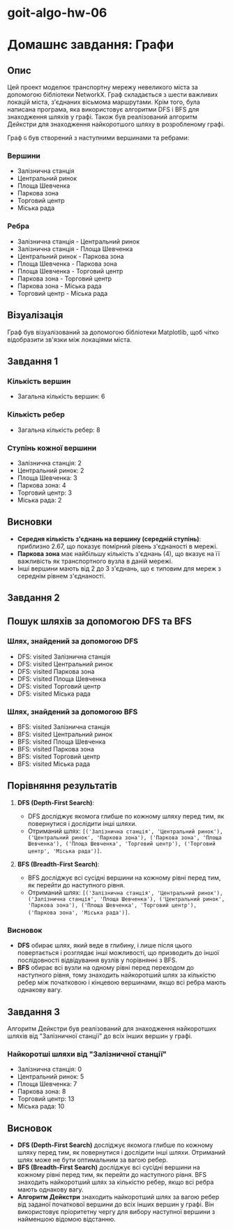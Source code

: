 # goit-algo-hw-06

# Домашнє завдання: Графи

## Опис

Цей проект моделює транспортну мережу невеликого міста за допомогою бібліотеки
NetworkX. Граф складається з шести важливих локацій міста, з'єднаних вісьмома
маршрутами. Крім того, була написана програма, яка використовує алгоритми DFS і
BFS для знаходження шляхів у графі. Також був реалізований алгоритм Дейкстри для
знаходження найкоротшого шляху в розробленому графі.

Граф `G` був створений з наступними вершинами та ребрами:

### Вершини

- Залізнична станція
- Центральний ринок
- Площа Шевченка
- Паркова зона
- Торговий центр
- Міська рада

### Ребра

- Залізнична станція - Центральний ринок
- Залізнична станція - Площа Шевченка
- Центральний ринок - Паркова зона
- Площа Шевченка - Паркова зона
- Площа Шевченка - Торговий центр
- Паркова зона - Торговий центр
- Паркова зона - Міська рада
- Торговий центр - Міська рада

## Візуалізація

Граф був візуалізований за допомогою бібліотеки Matplotlib, щоб чітко
відобразити зв'язки між локаціями міста.

## Завдання 1

### Кількість вершин

- Загальна кількість вершин: 6

### Кількість ребер

- Загальна кількість ребер: 8

### Ступінь кожної вершини

- Залізнична станція: 2
- Центральний ринок: 2
- Площа Шевченка: 3
- Паркова зона: 4
- Торговий центр: 3
- Міська рада: 2

## Висновки

- **Середня кількість з'єднань на вершину (середній ступінь)**: приблизно 2.67,
  що показує помірний рівень з'єднаності в мережі.
- **Паркова зона** має найбільшу кількість з'єднань (4), що вказує на її
  важливість як транспортного вузла в даній мережі.
- Інші вершини мають від 2 до 3 з'єднань, що є типовим для мереж з середнім
  рівнем з'єднаності.

## Завдання 2

## Пошук шляхів за допомогою DFS та BFS

### Шлях, знайдений за допомогою DFS

- DFS: visited Залізнична станція
- DFS: visited Центральний ринок
- DFS: visited Паркова зона
- DFS: visited Площа Шевченка
- DFS: visited Торговий центр
- DFS: visited Міська рада

### Шлях, знайдений за допомогою BFS

- BFS: visited Залізнична станція
- BFS: visited Центральний ринок
- BFS: visited Площа Шевченка
- BFS: visited Паркова зона
- BFS: visited Торговий центр
- BFS: visited Міська рада

## Порівняння результатів

1. **DFS (Depth-First Search)**:

   - DFS досліджує якомога глибше по кожному шляху перед тим, як повернутися і
     дослідити інші шляхи.
   - Отриманий шлях:
     `[('Залізнична станція', 'Центральний ринок'), ('Центральний ринок', 'Паркова зона'), ('Паркова зона', 'Площа Шевченка'), ('Площа Шевченка', 'Торговий центр'), ('Торговий центр', 'Міська рада')]`.

2. **BFS (Breadth-First Search)**:
   - BFS досліджує всі сусідні вершини на кожному рівні перед тим, як перейти до
     наступного рівня.
   - Отриманий шлях:
     `[('Залізнична станція', 'Центральний ринок'), ('Залізнична станція', 'Площа Шевченка'), ('Центральний ринок', 'Паркова зона'), ('Площа Шевченка', 'Торговий центр'), ('Паркова зона', 'Міська рада')]`.

### Висновок

- **DFS** обирає шлях, який веде в глибину, і лише після цього повертається і
  розглядає інші можливості, що призводить до іншої послідовності відвідування
  вузлів у порівнянні з BFS.
- **BFS** обирає всі вузли на одному рівні перед переходом до наступного рівня,
  тому знаходить найкоротший шлях за кількістю ребер між початковою і кінцевою
  вершинами, якщо всі ребра мають однакову вагу.

## Завдання 3

Алгоритм Дейкстри був реалізований для знаходження найкоротших шляхів від
"Залізничної станції" до всіх інших вершин у графі.

### Найкоротші шляхи від "Залізничної станції"

- Залізнична станція: 0
- Центральний ринок: 5
- Площа Шевченка: 7
- Паркова зона: 8
- Торговий центр: 13
- Міська рада: 10

## Висновок

- **DFS (Depth-First Search)** досліджує якомога глибше по кожному шляху перед
  тим, як повернутися і дослідити інші шляхи. Отриманий шлях може не бути
  оптимальним за вагою ребер.
- **BFS (Breadth-First Search)** досліджує всі сусідні вершини на кожному рівні
  перед тим, як перейти до наступного рівня. BFS знаходить найкоротший шлях за
  кількістю ребер, якщо всі ребра мають однакову вагу.
- **Алгоритм Дейкстри** знаходить найкоротший шлях за вагою ребер від заданої
  початкової вершини до всіх інших вершин у графі. Він використовує пріоритетну
  чергу для вибору наступної вершини з найменшою відомою відстанню.
